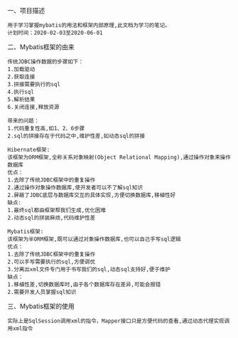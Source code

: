 一、项目描述
    
    用于学习掌握mybatis的用法和框架内部原理,此文档为学习的笔记。
    计划时间：2020-02-03至2020-06-01

二、Mybatis框架的由来

    传统JDBC操作数据的步骤如下：
    1.加载驱动
    2.获取连接
    3.拼接需要执行的sql
    4.执行sql
    5.解析结果
    6.关闭连接,释放资源
    
    带来的问题：
    1.代码重复性高,如1、2、6步骤
    2.sql的拼接存在于代码之中,维护性差,如动态sql的拼接
    
    Hibernate框架:
    该框架为ORM框架,全称关系对象映射(Object Relational Mapping),通过操作对象来操作数据库
    优点：
    1.去除了传统JDBC框架中的重复操作
    2.通过操作对象操作数据库,使开发者可以不了解sql知识
    2.屏蔽了JDBC底层与数据库交互的具体实现,方便切换数据库,移植性好
    缺点:
    1.最终sql都由框架帮我们生成,优化困难
    2.动态sql的拼装麻烦,代码维护性差
    
    Mybatis框架:
    该框架为半ORM框架,既可以通过对象操作数据库,也可以自己手写sql逻辑
    优点：
    1.去除了传统JDBC框架中的重复操作
    2.可以手写需要执行的sql,方便调优
    3.分离出xml文件专门用于书写我们的sql,动态sql支持好,便于维护
    缺点：
    1.移植性差,切换数据库时,由于各个数据库存在差异,可能会报错
    2.需要开发人员掌握sql知识
    
三、Mybatis框架的使用
    
    实际上是SqlSession调用xml的指令，Mapper接口只是方便代码的查看,通过动态代理实现调用xml指令
    
    
    

    